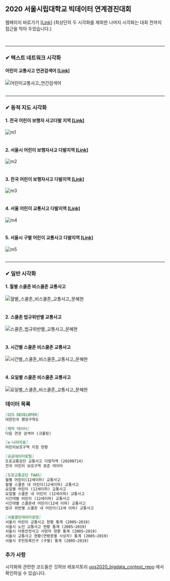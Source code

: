## 2020 서울시립대학교 빅데이터 연계경진대회
웹페이지 바로가기 [[Link]](https://yourmean.github.io/uos2020_bigdata_contest/)
(최상단의 두 시각화를 제외한 나머지 시각화는 대회 전까지 접근을 막아 두었습니다.)

<br>


---

### ✔ 텍스트 네트워크 시각화
#### 어린이 교통사고 연관검색어 [[Link]](https://angelfox4.github.io/Portfolio/network/)
![어린이교통사고_연간검색어](https://user-images.githubusercontent.com/55529646/100466444-46b05400-3114-11eb-949f-8319463a73fb.png)
<br><br>

---

### ✔ 동적 지도 시각화
#### 1. 전국 어린이 보행자 사고다발 지역 [[Link]](https://ghcdn.rawgit.org/yourmean/uos2020_bigdata_contest/master/map/map_1.html)
![m1](https://user-images.githubusercontent.com/55529646/100493822-56648280-317e-11eb-92eb-d410629932e6.PNG)
<br><br>
#### 2. 서울시 어린이 보행자사고 다발지역 [[Link]](https://ghcdn.rawgit.org/yourmean/uos2020_bigdata_contest/master/map/map_2.html) 
![m2](https://user-images.githubusercontent.com/55529646/100493823-5795af80-317e-11eb-9709-6b20bea8dde6.PNG)
<br><br>
#### 3. 전국 어린이 보행자사고 다발지역 [[Link]](https://ghcdn.rawgit.org/yourmean/uos2020_bigdata_contest/master/map/map_3.html) 
![m3](https://user-images.githubusercontent.com/55529646/100493824-5795af80-317e-11eb-842b-c39565bdba90.PNG)
<br><br>
#### 4. 서울 어린이 교통사고 다발지역 [[Link]](https://ghcdn.rawgit.org/yourmean/uos2020_bigdata_contest/master/map/map_4.html) 
![m4](https://user-images.githubusercontent.com/55529646/100493825-58c6dc80-317e-11eb-9f83-97eda8506de2.PNG)
<br><br>
#### 5. 서울시 구별 어린이 교통사고 다발지역 [[Link]](https://ghcdn.rawgit.org/yourmean/uos2020_bigdata_contest/master/map/map_5.html) 
![m5](https://user-images.githubusercontent.com/55529646/100493826-58c6dc80-317e-11eb-8dcb-5bde9c67b341.PNG)
<br>
<br>
 
---
### ✔ 일반 시각화
#### 1. 월별 스쿨존 비스쿨존 교통사고
![월별_스쿨존_비스쿨존_교통사고_문혜현](https://user-images.githubusercontent.com/55529646/100466450-47e18100-3114-11eb-9cd2-8da654499fca.PNG)
<br><br>
#### 2. 스쿨존 법규위반별 교통사고 
![스쿨존_법규위반별_교통사고_문혜현](https://user-images.githubusercontent.com/55529646/100466438-44e69080-3114-11eb-85b8-a1d056edf75b.PNG)
<br><br>
#### 3. 시간별 스쿨존 비스쿨존 교통사고
![시간별_스쿨존_비스쿨존_교통사고_문혜현](https://user-images.githubusercontent.com/55529646/100466441-4617bd80-3114-11eb-8908-a73695f1915f.PNG)
<br><br>
#### 4. 요일별 스쿨존 비스쿨존 교통사고
![요일별_스쿨존_비스쿨존_교통사고_문혜현](https://user-images.githubusercontent.com/55529646/100466449-47e18100-3114-11eb-84eb-c8984d8c7513.PNG)
<br>

### 데이터 목록
```markdown
[GIS DEVELOPER] 
대한민국 행정구역도

[제작 데이터] 
다음 연관 검색어 (크롤링)

[e-나라지표] 
어린이보호구역 지정 현황

[공공데이터포털]
도로교통공단 교통사고 다발지역 (20200714)
전국 어린이 보호구역 표준 데이터

[도로교통공단 TAAS]
월별 어린이(12세이하) 교통사고 
월별 스쿨존 내 어린이(12세이하) 교통사고 
요일별 어린이 (12세이하) 교통사고 
요일별 스쿨존 내 어린이 (12세이하) 교통사고 
시간대별 어린이 (12세이하) 교통사고 
시간대별 스쿨존내 어린이(12세 이하) 교통사고 
법규 위반별 스쿨존 내 어린이(12세 이하) 교통사고

[서울열린데이터광장] 
서울시 어린이 교통사고 현황 통계 (2005~2019)
서울시 노인 교통사고 현황 통계 (2005~2019) 
서울시 아동안전사고 사망자 현황 통계 (2005~2019) 
서울시 교통사고 현황(연령층별 사상자) 통계 (2005~2019) 
서울시 주민등록인구 (구별) 통계 (2005~2019)
```

### 추가 사항
시각화와 관련한 코드들은 깃허브 레포지토리 [uos2020_bigdata_contest_repo](https://github.com/yourmean/uos2020_bigdata_contest) 에서 확인하실 수 있습니다.
